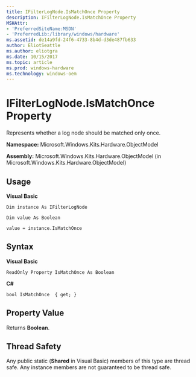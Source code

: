 ```yaml
---
title: IFilterLogNode.IsMatchOnce Property
description: IFilterLogNode.IsMatchOnce Property
MSHAttr:
- 'PreferredSiteName:MSDN'
- 'PreferredLib:/library/windows/hardware'
ms.assetid: de14a9fd-24f6-4733-8b4d-d3de487fb633
author: EliotSeattle
ms.author: eliotgra
ms.date: 10/15/2017
ms.topic: article
ms.prod: windows-hardware
ms.technology: windows-oem
---
```


# IFilterLogNode.IsMatchOnce Property


Represents whether a log node should be matched only once.

**Namespace:** Microsoft.Windows.Kits.Hardware.ObjectModel

**Assembly:** Microsoft.Windows.Kits.Hardware.ObjectModel (in Microsoft.Windows.Kits.Hardware.ObjectModel)

## <span id="Usage"></span><span id="usage"></span><span id="USAGE"></span>Usage


**Visual Basic**

`Dim instance As IFilterLogNode`

`Dim value As Boolean`

`value = instance.IsMatchOnce`

## <span id="Syntax"></span><span id="syntax"></span><span id="SYNTAX"></span>Syntax


**Visual Basic**

`ReadOnly Property IsMatchOnce As Boolean`

**C#**

`bool IsMatchOnce  { get; }`

## <span id="Property_Value"></span><span id="property_value"></span><span id="PROPERTY_VALUE"></span>Property Value


Returns **Boolean**.

## <span id="Thread_Safety"></span><span id="thread_safety"></span><span id="THREAD_SAFETY"></span>Thread Safety


Any public static (**Shared** in Visual Basic) members of this type are thread safe. Any instance members are not guaranteed to be thread safe.

 

 






